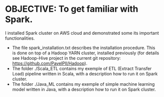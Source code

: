 # OBJECTIVE: To get familiar with Spark.
I installed Spark cluster on AWS cloud and demonstrated some its important functionalities. 
* The file spark_installation.txt describes the installation procedure. This is done on top of a Hadoop YARN cluster, installed previously (for details see Hadoop-Hive project in the current git repository: https://github.com/PavelPll/Hadoop).  
* The folder ./Scala_ETL contains my exemple of ETL (Extract Transfer Load) pipeline written in Scala, with a description how to run it on Spark cluster.
* The folder ./Java_ML contains my exemple of simple machine learning model written in Java, with a description how to run it on Spark cluster.
